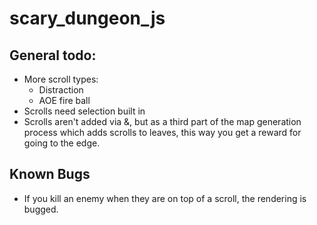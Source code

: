 # scary_dungeon_js

## General todo:
- More scroll types:
    - Distraction
    - AOE fire ball
- Scrolls need selection built in
- Scrolls aren't added via &, but as a third part of the map generation process which adds scrolls to leaves, this way you get a reward for going to the edge.

## Known Bugs
- If you kill an enemy when they are on top of a scroll, the rendering is bugged.
